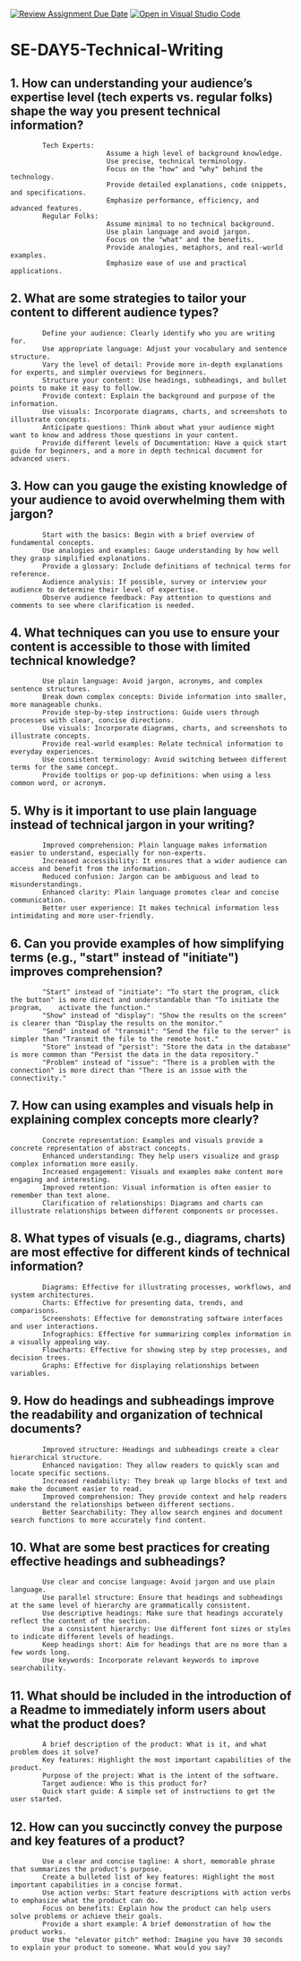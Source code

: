 [![Review Assignment Due Date](https://classroom.github.com/assets/deadline-readme-button-22041afd0340ce965d47ae6ef1cefeee28c7c493a6346c4f15d667ab976d596c.svg)](https://classroom.github.com/a/zsAR-pyY)
[![Open in Visual Studio Code](https://classroom.github.com/assets/open-in-vscode-2e0aaae1b6195c2367325f4f02e2d04e9abb55f0b24a779b69b11b9e10269abc.svg)](https://classroom.github.com/online_ide?assignment_repo_id=18723542&assignment_repo_type=AssignmentRepo)
# SE-DAY5-Technical-Writing
## 1. How can understanding your audience’s expertise level (tech experts vs. regular folks) shape the way you present technical information?
            Tech Experts:
                            Assume a high level of background knowledge.
                            Use precise, technical terminology.
                            Focus on the "how" and "why" behind the technology.
                            Provide detailed explanations, code snippets, and specifications.
                            Emphasize performance, efficiency, and advanced features.
            Regular Folks:
                            Assume minimal to no technical background.
                            Use plain language and avoid jargon.
                            Focus on the "what" and the benefits.
                            Provide analogies, metaphors, and real-world examples.
                            Emphasize ease of use and practical applications.

## 2. What are some strategies to tailor your content to different audience types?
            Define your audience: Clearly identify who you are writing for.
            Use appropriate language: Adjust your vocabulary and sentence structure.
            Vary the level of detail: Provide more in-depth explanations for experts, and simpler overviews for beginners.
            Structure your content: Use headings, subheadings, and bullet points to make it easy to follow.
            Provide context: Explain the background and purpose of the information.
            Use visuals: Incorporate diagrams, charts, and screenshots to illustrate concepts.
            Anticipate questions: Think about what your audience might want to know and address those questions in your content.
            Provide different levels of Documentation: Have a quick start guide for beginners, and a more in depth technical document for advanced users.

## 3. How can you gauge the existing knowledge of your audience to avoid overwhelming them with jargon?
            Start with the basics: Begin with a brief overview of fundamental concepts.
            Use analogies and examples: Gauge understanding by how well they grasp simplified explanations.
            Provide a glossary: Include definitions of technical terms for reference.
            Audience analysis: If possible, survey or interview your audience to determine their level of expertise.           
            Observe audience feedback: Pay attention to questions and comments to see where clarification is needed.
            
## 4. What techniques can you use to ensure your content is accessible to those with limited technical knowledge?
            Use plain language: Avoid jargon, acronyms, and complex sentence structures.
            Break down complex concepts: Divide information into smaller, more manageable chunks.
            Provide step-by-step instructions: Guide users through processes with clear, concise directions.
            Use visuals: Incorporate diagrams, charts, and screenshots to illustrate concepts.
            Provide real-world examples: Relate technical information to everyday experiences.
            Use consistent terminology: Avoid switching between different terms for the same concept.
            Provide tooltips or pop-up definitions: when using a less common word, or acronym.

## 5. Why is it important to use plain language instead of technical jargon in your writing?
            Improved comprehension: Plain language makes information easier to understand, especially for non-experts.
            Increased accessibility: It ensures that a wider audience can access and benefit from the information.
            Reduced confusion: Jargon can be ambiguous and lead to misunderstandings.
            Enhanced clarity: Plain language promotes clear and concise communication.
            Better user experience: It makes technical information less intimidating and more user-friendly.

## 6. Can you provide examples of how simplifying terms (e.g., "start" instead of "initiate") improves comprehension?
            "Start" instead of "initiate": "To start the program, click the button" is more direct and understandable than "To initiate the program,    activate the function."
            "Show" instead of "display": "Show the results on the screen" is clearer than "Display the results on the monitor."
            "Send" instead of "transmit": "Send the file to the server" is simpler than "Transmit the file to the remote host."
            "Store" instead of "persist": "Store the data in the database" is more common than "Persist the data in the data repository."
            "Problem" instead of "issue": "There is a problem with the connection" is more direct than "There is an issue with the connectivity."

## 7. How can using examples and visuals help in explaining complex concepts more clearly?
            Concrete representation: Examples and visuals provide a concrete representation of abstract concepts.
            Enhanced understanding: They help users visualize and grasp complex information more easily.
            Increased engagement: Visuals and examples make content more engaging and interesting.
            Improved retention: Visual information is often easier to remember than text alone.
            Clarification of relationships: Diagrams and charts can illustrate relationships between different components or processes.

## 8. What types of visuals (e.g., diagrams, charts) are most effective for different kinds of technical information?
            Diagrams: Effective for illustrating processes, workflows, and system architectures.
            Charts: Effective for presenting data, trends, and comparisons.
            Screenshots: Effective for demonstrating software interfaces and user interactions.
            Infographics: Effective for summarizing complex information in a visually appealing way.
            Flowcharts: Effective for showing step by step processes, and decision trees.
            Graphs: Effective for displaying relationships between variables.

## 9. How do headings and subheadings improve the readability and organization of technical documents?
            Improved structure: Headings and subheadings create a clear hierarchical structure.
            Enhanced navigation: They allow readers to quickly scan and locate specific sections.
            Increased readability: They break up large blocks of text and make the document easier to read.
            Improved comprehension: They provide context and help readers understand the relationships between different sections.
            Better Searchability: They allow search engines and document search functions to more accurately find content.

## 10. What are some best practices for creating effective headings and subheadings?
            Use clear and concise language: Avoid jargon and use plain language.
            Use parallel structure: Ensure that headings and subheadings at the same level of hierarchy are grammatically consistent.
            Use descriptive headings: Make sure that headings accurately reflect the content of the section.
            Use a consistent hierarchy: Use different font sizes or styles to indicate different levels of headings.
            Keep headings short: Aim for headings that are no more than a few words long.
            Use keywords: Incorporate relevant keywords to improve searchability.

## 11. What should be included in the introduction of a Readme to immediately inform users about what the product does?
            A brief description of the product: What is it, and what problem does it solve?
            Key features: Highlight the most important capabilities of the product.
            Purpose of the project: What is the intent of the software.
            Target audience: Who is this product for?
            Quick start guide: A simple set of instructions to get the user started.

## 12. How can you succinctly convey the purpose and key features of a product?
            Use a clear and concise tagline: A short, memorable phrase that summarizes the product's purpose.
            Create a bulleted list of key features: Highlight the most important capabilities in a concise format.
            Use action verbs: Start feature descriptions with action verbs to emphasize what the product can do.
            Focus on benefits: Explain how the product can help users solve problems or achieve their goals.
            Provide a short example: A brief demonstration of how the product works.
            Use the "elevator pitch" method: Imagine you have 30 seconds to explain your product to someone. What would you say?
